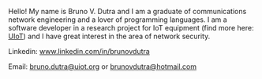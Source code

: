 
Hello! My name is Bruno V. Dutra and I am a graduate of communications network engineering 
and a lover of programming languages. I am a software developer in a research project for IoT 
equipment (find more here: <a href="https://uiot.org/">UIoT</a>) and I have great interest in the area of network security.

Linkedin:  <a href="www.linkedin.com/in/brunovdutra">www.linkedin.com/in/brunovdutra</a>  


Email: <a href="mailto:bruno.dutra@uiot.org">bruno.dutra@uiot.org</a> or <a href="mailto:brunovdutra@hotmail.com" >brunovdutra@hotmail.com</a>

